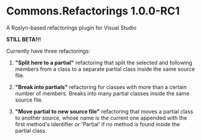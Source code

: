 # Commons.Refactorings 1.0.0-RC1
A Roslyn-based refactorings plugin for Visual Studio

**STILL BETA!!!**

Currently have three refactorings:

 1. __"Split here to a partial"__ refactoring that split the selected and following members from a class to a separate partial class inside the same source file.
 
 2. __"Break into partials"__ refactoring for classes with more than a certain number of members. Breaks into many partial classes inside the same source file.

 3. __"Move partial to new source file"__ refactoring that moves a partial class to another source, whose name is the current one appended with the first method's identifier or 'Partial' if no method is found inside the partial class.
